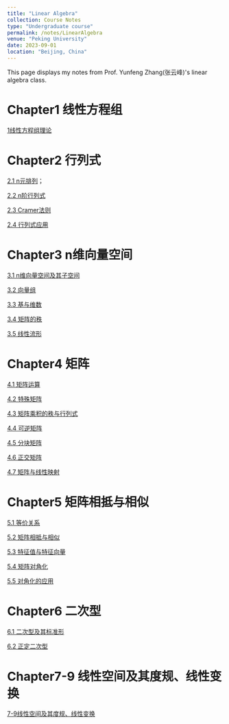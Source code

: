 ```yaml
---
title: "Linear Algebra"
collection: Course Notes
type: "Undergraduate course"
permalink: /notes/LinearAlgebra
venue: "Peking University"
date: 2023-09-01
location: "Beijing, China"
---
```


This page displays my notes from Prof. Yunfeng Zhang(张云峰)'s linear algebra class.

Chapter1 线性方程组
======
[1线性方程组理论](../files/CourseNotes/LinearAlgebra/Chapter1线性方程组.pdf)

Chapter2 行列式
======
[2.1 n元排列](../files/CourseNotes/LinearAlgebra/Chapter2.1n元排列.pdf)；

[2.2 n阶行列式](../files/CourseNotes/LinearAlgebra/Chapter2.2n阶行列式.pdf)

[2.3 Cramer法则](../files/CourseNotes/LinearAlgebra/Chapter2.3Cramer法则.pdf)

[2.4 行列式应用](../files/CourseNotes/LinearAlgebra/Chapter2.4行列式应用.pdf)

Chapter3 n维向量空间
======
[3.1 n维向量空间及其子空间](../files/CourseNotes/LinearAlgebra/Chapter3.1n维向量空间及其子空间.pdf)

[3.2 向量组](../files/CourseNotes/LinearAlgebra/Chapter3.2向量组.pdf)

[3.3 基与维数](../files/CourseNotes/LinearAlgebra/Chapter3.3基与维数.pdf)

[3.4 矩阵的秩](../files/CourseNotes/LinearAlgebra/Chapter3.4矩阵的秩.pdf)

[3.5 线性流形](../files/CourseNotes/LinearAlgebra/Chapter3.5线性流形.pdf)

Chapter4 矩阵
======
[4.1 矩阵运算](../files/CourseNotes/LinearAlgebra/Chapter4.1矩阵的运算.pdf)

[4.2 特殊矩阵](../files/CourseNotes/LinearAlgebra/Chapter4.2特殊矩阵.pdf)

[4.3 矩阵乘积的秩与行列式](../files/CourseNotes/LinearAlgebra/Chapter4.3矩阵乘积的秩与行列式.pdf)

[4.4 可逆矩阵](../files/CourseNotes/LinearAlgebra/Chapter4.4可逆矩阵.pdf)

[4.5 分块矩阵](../files/CourseNotes/LinearAlgebra/Chapter4.5分块矩阵.pdf)

[4.6 正交矩阵](../files/CourseNotes/LinearAlgebra/Chapter4.6正交矩阵.pdf)

[4.7 矩阵与线性映射](../files/CourseNotes/LinearAlgebra/Chapter4.7矩阵与线性映射.pdf)

Chapter5 矩阵相抵与相似
======
[5.1 等价关系](../files/CourseNotes/LinearAlgebra/Chapter5.1等价关系.pdf)

[5.2 矩阵相抵与相似](../files/CourseNotes/LinearAlgebra/Chapter5.2矩阵相抵与相似.pdf)

[5.3 特征值与特征向量](../files/CourseNotes/LinearAlgebra/Chapter5.3特征值与特征向量.pdf)

[5.4 矩阵对角化](../files/CourseNotes/LinearAlgebra/Chapter5.4矩阵对角化.pdf)

[5.5 对角化的应用](../files/CourseNotes/LinearAlgebra/Chapter5.5对角化应用.pdf)

Chapter6 二次型
======
[6.1 二次型及其标准形](../files/CourseNotes/LinearAlgebra/Chapter6.1二次型及其标准形.pdf)

[6.2 正定二次型](../files/CourseNotes/LinearAlgebra/Chapter6.2正定二次型.pdf)

Chapter7-9 线性空间及其度规、线性变换
======
[7-9线性空间及其度规、线性变换](../files/CourseNotes/LinearAlgebra/Chapter7-9线性空间及其度量、线性变换.pdf)

